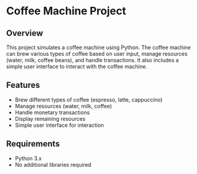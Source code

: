 # Coffee Machine Project

## Overview

This project simulates a coffee machine using Python. The coffee machine can brew various types of coffee based on user input, manage resources (water, milk, coffee beans), and handle transactions. It also includes a simple user interface to interact with the coffee machine.

## Features

- Brew different types of coffee (espresso, latte, cappuccino)
- Manage resources (water, milk, coffee)
- Handle monetary transactions
- Display remaining resources
- Simple user interface for interaction

## Requirements

- Python 3.x
- No additional libraries required

